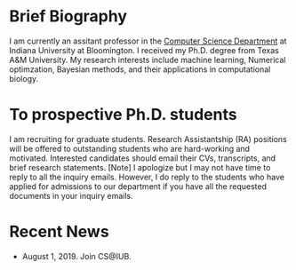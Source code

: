 

# Brief Biography
I am currently an assitant professor in the [Computer Science Department](https://cs.indiana.edu/) at Indiana University at Bloomington. I received my Ph.D. degree from Texas A&M University. My research interests include machine learning, Numerical optimzation, Bayesian methods, and their applications in computational biology. 

# To prospective Ph.D. students
I am recruiting for graduate students. Research Assistantship (RA) positions will be offered to outstanding students who are hard-working and motivated. Interested candidates should email their CVs, transcripts, and brief research statements.
[Note] I apologize but I may not have time to reply to all the inquiry emails. However, I do reply to the students who have applied for admissions to our department if you have all the requested documents in your inquiry emails.

# Recent News
* August 1, 2019. Join CS@IUB.

